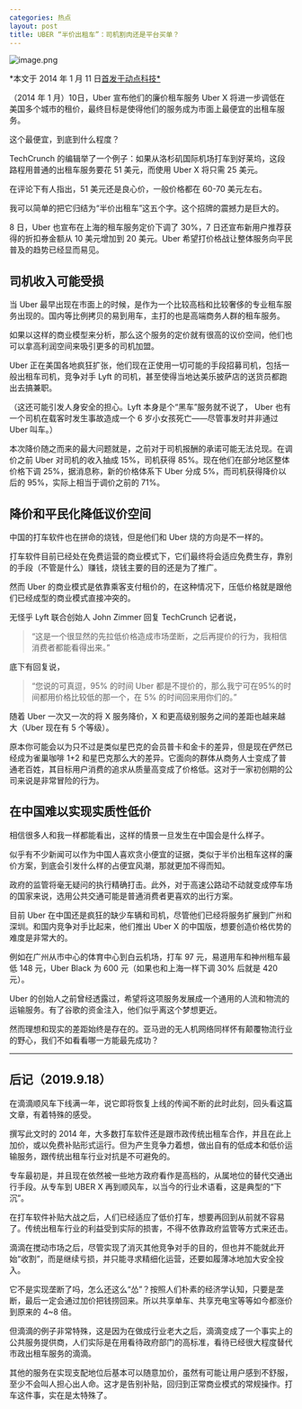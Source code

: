 ```yaml
---
categories: 热点
layout: post
title: UBER “半价出租车”：司机割肉还是平台买单？
---
```


![image.png](https://ws1.sinaimg.cn/large/4b91f9d5ly1g812rmhxkvj20m80cfn44.jpg)

*本文于 2014 年 1 月 11 日[首发于动点科技*](https://cn.technode.com/post/2014-01-11/half-price-cab-by-uber-x/)

（2014 年 1 月）10日，Uber 宣布他们的廉价租车服务 Uber X 将进一步调低在美国多个城市的租价，最终目标是使得他们的服务成为市面上最便宜的出租车服务。

这个最便宜，到底到什么程度？

TechCrunch 的编辑举了一个例子：如果从洛杉矶国际机场打车到好莱坞，这段路程用普通的出租车服务要花 51 美元，而使用 Uber X 将只需 25 美元。

在评论下有人指出，51 美元还是良心价，一般价格都在 60-70 美元左右。

我可以简单的把它归结为“半价出租车”这五个字。这个招牌的震撼力是巨大的。

8 日，Uber 也宣布在上海的租车服务定价下调了 30%，7 日还宣布新用户推荐获得的折扣券金额从 10 美元增加到 20 美元。Uber 希望打价格战让整体服务向平民普及的趋势已经显而易见。

## 司机收入可能受损

当 Uber 最早出现在市面上的时候，是作为一个比较高档和比较奢侈的专业租车服务出现的。国内等比例拷贝的易到用车，主打的也是高端商务人群的租车服务。

如果以这样的商业模型来分析，那么这个服务的定价就有很高的议价空间，他们也可以拿高利润空间来吸引更多的司机加盟。

Uber 正在美国各地疯狂扩张，他们现在正使用一切可能的手段招募司机，包括一般出租车司机，竞争对手 Lyft 的司机，甚至使得当地达美乐披萨店的送货员都跑出去搞兼职。

（这还可能引发人身安全的担心。Lyft 本身是个“黑车”服务就不说了， Uber 也有一个司机在载客时发生事故造成一个 6 岁小女孩死亡——尽管事发时并非通过 Uber 叫车。）

本次降价随之而来的最大问题就是，之前对于司机报酬的承诺可能无法兑现。在调价之前 Uber 对司机的收入抽成 15%，司机获得 85%。现在他们在部分地区整体价格下调 25%，据消息称，新的价格体系下 Uber 分成 5%，而司机获得降价以后的 95%，实际上相当于调价之前的 71%。

## 降价和平民化降低议价空间

中国的打车软件也在拼命的烧钱，但是他们和 Uber 烧的方向是不一样的。

打车软件目前已经处在免费运营的商业模式下，它们最终将会适应免费生存，靠别的手段（不管是什么）赚钱，烧钱主要的目的还是为了推广。

然而 Uber 的商业模式是依靠乘客支付租价的，在这种情况下，压低价格就是跟他们已经成型的商业模式直接冲突的。

无怪乎 Lyft 联合创始人 John Zimmer 回复 TechCrunch 记者说，

> “这是一个很显然的先拉低价格造成市场垄断，之后再提价的行为，我相信消费者都能看得出来。”

底下有回复说，

> “您说的可真逗，95% 的时间 Uber 都是不提价的，那么我宁可在95%的时间都用价格比较低的那一个，在 5% 的时间回来用你们的。”

随着 Uber 一次又一次的将 X 服务降价，X 和更高级别服务之间的差距也越来越大（Uber 现在有 5 个等级）。

原本你可能会以为只不过是类似星巴克的会员普卡和金卡的差异，但是现在俨然已经成为雀巢咖啡 1+2 和星巴克那么大的差异。它面向的群体从商务人士变成了普通老百姓，其目标用户消费的追求从质量高变成了价格低。这对于一家初创期的公司来说是非常冒险的行为。

## 在中国难以实现实质性低价

相信很多人和我一样都能看出，这样的情景一旦发生在中国会是什么样子。

似乎有不少新闻可以作为中国人喜欢贪小便宜的证据，类似于半价出租车这样的廉价方案，到底会引发什么样的占便宜风潮，那就更加不得而知。

政府的监管将毫无疑问的执行精确打击。此外，对于高速公路动不动就变成停车场的国家来说，选用公共交通可能是普通消费者更喜欢的出行方案。

目前 Uber 在中国还是疯狂的缺少车辆和司机，尽管他们已经将服务扩展到广州和深圳。和国内竞争对手比起来，他们推出 Uber X 的中国版，想要创造价格优势的难度是非常大的。

例如在广州从市中心的体育中心到白云机场，打车 97 元，易道用车和神州租车最低 148 元，Uber Black 为 600 元（如果也和上海一样下调 30% 后就是 420 元）。

Uber 的创始人之前曾经透露过，希望将这项服务发展成一个通用的人流和物流的运输服务。有了谷歌的资金注入，他们似乎离这个梦想更近。

然而理想和现实的差距始终是存在的。亚马逊的无人机网络同样怀有颠覆物流行业的野心，我们不如看看哪一方能最先成功？

------

## 后记（2019.9.18）

在滴滴顺风车下线满一年，说它即将恢复上线的传闻不断的此时此刻，回头看这篇文章，有着特殊的感受。

撰写此文时的 2014 年，大多数打车软件还是跟市政传统出租车合作，并且在此上加价，或以免费补贴形式运行。但为产生竞争力着想，做出自有的低成本和低价运输服务，跟传统出租车行业对抗是不可避免的。

专车最初是，并且现在依然被一些地方政府看作是高档的，从属地位的替代交通出行手段。从专车到 UBER X 再到顺风车，以当今的行业术语看，这是典型的“下沉”。

在打车软件补贴大战之后，人们已经适应了低价打车，想要再回到从前就不容易了。传统出租车行业的利益受到实际的损害，不得不依靠政府监管等方式来还击。

滴滴在搅动市场之后，尽管实现了消灭其他竞争对手的目的，但也并不能就此开始“收割”，而是继续亏损，并只能寻求精细化运营，还要如履薄冰地加大安全投入。

它不是实现垄断了吗，怎么还这么“怂”？按照人们朴素的经济学认知，只要是垄断，最后一定会通过加价把钱捞回来。所以共享单车、共享充电宝等等如今都涨价到原来的 4~8 倍。

但滴滴的例子非常特殊，这是因为在做成行业老大之后，滴滴变成了一个事实上的公共服务提供商，人们实际是在用看待政府部门的高标准，看待已经很大程度替代市政出租车服务的滴滴。

其他的服务在实现支配地位后基本可以随意加价，虽然有可能让用户感到不舒服，至少不会叫人担心出人命。这才是告别补贴，回归到正常商业模式的常规操作。打车这件事，实在是太特殊了。